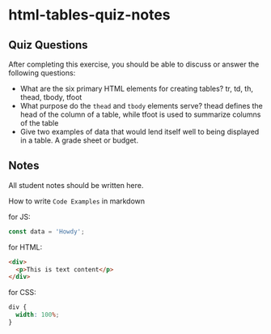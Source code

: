 # html-tables-quiz-notes

## Quiz Questions

After completing this exercise, you should be able to discuss or answer the following questions:

- What are the six primary HTML elements for creating tables?
  tr, td, th, thead, tbody, tfoot
- What purpose do the `thead` and `tbody` elements serve?
  thead defines the head of the column of a table, while tfoot is used to summarize columns of the table
- Give two examples of data that would lend itself well to being displayed in a table.
  A grade sheet or budget.

## Notes

All student notes should be written here.

How to write `Code Examples` in markdown

for JS:

```javascript
const data = 'Howdy';
```

for HTML:

```html
<div>
  <p>This is text content</p>
</div>
```

for CSS:

```css
div {
  width: 100%;
}
```
